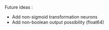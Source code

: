 Future ideas : 
- Add non-sigmoid transformation neurons
- Add non-boolean output possibility (float64)
